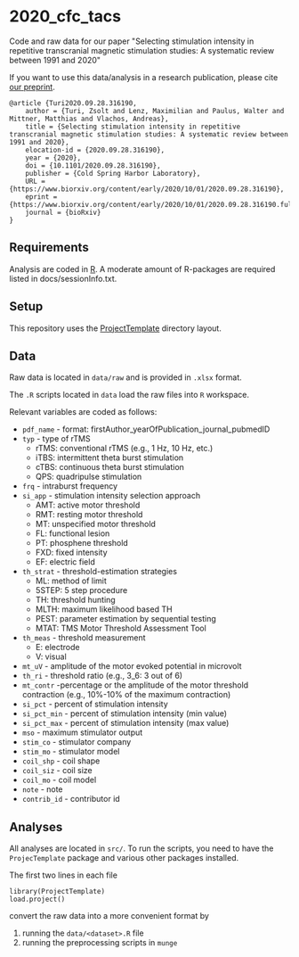 # 2020_cfc_tacs
Code and raw data for our paper "Selecting stimulation intensity in repetitive transcranial magnetic stimulation studies: A systematic review between 1991 and 2020"

If you want to use this data/analysis in a research publication, please cite [our preprint](https://www.biorxiv.org/content/10.1101/2020.09.28.316190v1).

~~~{bibtex}
@article {Turi2020.09.28.316190,
	author = {Turi, Zsolt and Lenz, Maximilian and Paulus, Walter and Mittner, Matthias and Vlachos, Andreas},
	title = {Selecting stimulation intensity in repetitive transcranial magnetic stimulation studies: A systematic review between 1991 and 2020},
	elocation-id = {2020.09.28.316190},
	year = {2020},
	doi = {10.1101/2020.09.28.316190},
	publisher = {Cold Spring Harbor Laboratory},
	URL = {https://www.biorxiv.org/content/early/2020/10/01/2020.09.28.316190},
	eprint = {https://www.biorxiv.org/content/early/2020/10/01/2020.09.28.316190.full.pdf},
	journal = {bioRxiv}
}
~~~

## Requirements

Analysis are coded in [R](http://r-project.org). 
A moderate amount of R-packages are required listed in docs/sessionInfo.txt. 

## Setup

This repository uses the
[ProjectTemplate](http://projecttemplate.net/) directory layout. 

## Data

Raw data is located in `data/raw` and is provided in `.xlsx` format.

The `.R` scripts located in `data` load the raw files into `R` workspace.

Relevant variables are coded as follows:

* `pdf_name` - format: firstAuthor_yearOfPublication_journal_pubmedID
* `typ` - type of rTMS
	- rTMS: conventional rTMS (e.g., 1 Hz, 10 Hz, etc.)
	- iTBS: intermittent theta burst stimulation
	- cTBS: continuous theta burst stimulation 
	- QPS: quadripulse stimulation
* `frq` - intraburst frequency 
* `si_app` - stimulation intensity selection approach 
	- AMT: active motor threshold
	- RMT: resting motor threshold
	- MT: unspecified motor threshold
	- FL: functional lesion
	- PT: phosphene threshold
	- FXD: fixed intensity
	- EF: electric field
* `th_strat` - threshold-estimation strategies 
	- ML: method of limit
	- 5STEP: 5 step procedure
	- TH: threshold hunting
	- MLTH: maximum likelihood based TH
	- PEST: parameter estimation by sequential testing
	- MTAT: TMS Motor Threshold Assessment Tool
* `th_meas` - threshold measurement 
	- E: electrode
	- V: visual
* `mt_uV` - amplitude of the motor evoked potential in microvolt 
* `th_ri` - threshold ratio (e.g., 3_6: 3 out of 6)
* `mt_contr` -percentage or the amplitude of the motor threshold contraction (e.g., 10%-10% of the maximum contraction)
* `si_pct` - percent of stimulation intensity
* `si_pct_min` - percent of stimulation intensity (min value)
* `si_pct_max` - percent of stimulation intensity (max value)
* `mso` - maximum stimulator output
* `stim_co` - stimulator company
* `stim_mo` - stimulator model
* `coil_shp` - coil shape
* `coil_siz` - coil size
* `coil_mo` - coil model
* `note` - note
* `contrib_id` - contributor id


## Analyses

All analyses are located in `src/`. To run the scripts, you need to
have the `ProjecTemplate` package and various other packages
installed.

The first two lines in each file
~~~{R}
library(ProjectTemplate)
load.project()
~~~
convert the raw data into a more convenient format by

1. running the `data/<dataset>.R` file
2. running the preprocessing scripts in `munge`